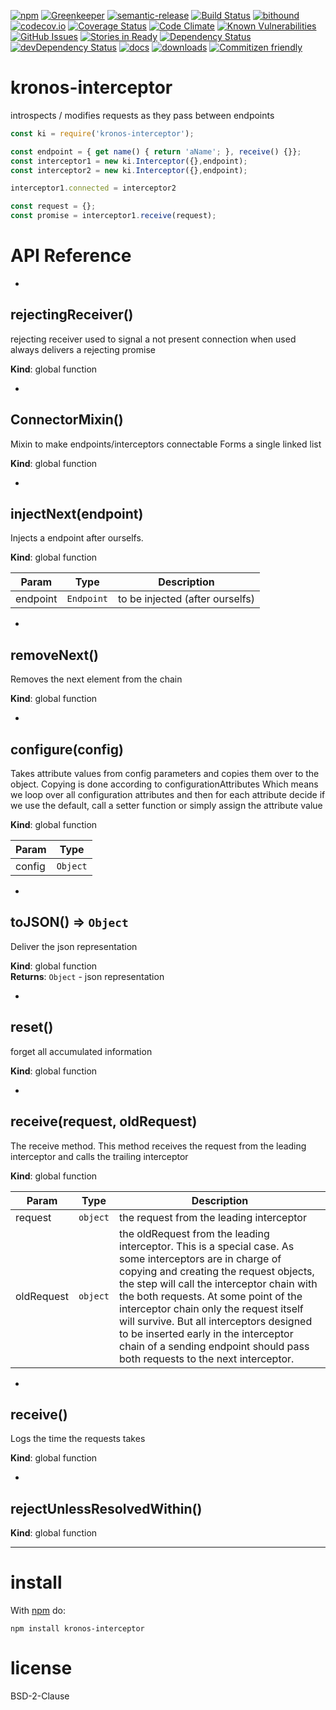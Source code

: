 [![npm](https://img.shields.io/npm/v/kronos-interceptor.svg)](https://www.npmjs.com/package/kronos-interceptor)
[![Greenkeeper](https://badges.greenkeeper.io/Kronos-Integration/kronos-interceptor.svg)](https://greenkeeper.io/)
[![semantic-release](https://img.shields.io/badge/%20%20%F0%9F%93%A6%F0%9F%9A%80-semantic--release-e10079.svg)](https://github.com/Kronos-Integration/kronos-interceptor)
[![Build Status](https://secure.travis-ci.org/Kronos-Integration/kronos-interceptor.png)](http://travis-ci.org/Kronos-Integration/kronos-interceptor)
[![bithound](https://www.bithound.io/github/Kronos-Integration/kronos-interceptor/badges/score.svg)](https://www.bithound.io/github/Kronos-Integration/kronos-interceptor)
[![codecov.io](http://codecov.io/github/Kronos-Integration/kronos-interceptor/coverage.svg?branch=master)](http://codecov.io/github/Kronos-Integration/kronos-interceptor?branch=master)
[![Coverage Status](https://coveralls.io/repos/Kronos-Integration/kronos-interceptor/badge.svg)](https://coveralls.io/r/Kronos-Integration/kronos-interceptor)
[![Code Climate](https://codeclimate.com/github/Kronos-Integration/kronos-interceptor/badges/gpa.svg)](https://codeclimate.com/github/Kronos-Integration/kronos-interceptor)
[![Known Vulnerabilities](https://snyk.io/test/github/Kronos-Integration/kronos-interceptor/badge.svg)](https://snyk.io/test/github/Kronos-Integration/kronos-interceptor)
[![GitHub Issues](https://img.shields.io/github/issues/Kronos-Integration/kronos-interceptor.svg?style=flat-square)](https://github.com/Kronos-Integration/kronos-interceptor/issues)
[![Stories in Ready](https://badge.waffle.io/Kronos-Integration/kronos-interceptor.svg?label=ready&title=Ready)](http://waffle.io/Kronos-Integration/kronos-interceptor)
[![Dependency Status](https://david-dm.org/Kronos-Integration/kronos-interceptor.svg)](https://david-dm.org/Kronos-Integration/kronos-interceptor)
[![devDependency Status](https://david-dm.org/Kronos-Integration/kronos-interceptor/dev-status.svg)](https://david-dm.org/Kronos-Integration/kronos-interceptor#info=devDependencies)
[![docs](http://inch-ci.org/github/Kronos-Integration/kronos-interceptor.svg?branch=master)](http://inch-ci.org/github/Kronos-Integration/kronos-interceptor)
[![downloads](http://img.shields.io/npm/dm/kronos-interceptor.svg?style=flat-square)](https://npmjs.org/package/kronos-interceptor)
[![Commitizen friendly](https://img.shields.io/badge/commitizen-friendly-brightgreen.svg)](http://commitizen.github.io/cz-cli/)

kronos-interceptor
=====
introspects / modifies requests as they pass between endpoints

<!-- skip-example -->
```javascript
const ki = require('kronos-interceptor');

const endpoint = { get name() { return 'aName'; }, receive() {}};
const interceptor1 = new ki.Interceptor({},endpoint);
const interceptor2 = new ki.Interceptor({},endpoint);

interceptor1.connected = interceptor2

const request = {};
const promise = interceptor1.receive(request);
```

# API Reference

* <a name="rejectingReceiver"></a>

## rejectingReceiver()
rejecting receiver used to signal a not present connection
when used always delivers a rejecting promise

**Kind**: global function  

* <a name="ConnectorMixin"></a>

## ConnectorMixin()
Mixin to make endpoints/interceptors connectable
Forms a single linked list

**Kind**: global function  

* <a name="injectNext"></a>

## injectNext(endpoint)
Injects a endpoint after ourselfs.

**Kind**: global function  

| Param | Type | Description |
| --- | --- | --- |
| endpoint | <code>Endpoint</code> | to be injected (after ourselfs) |


* <a name="removeNext"></a>

## removeNext()
Removes the next element from the chain

**Kind**: global function  

* <a name="configure"></a>

## configure(config)
Takes attribute values from config parameters
and copies them over to the object.
Copying is done according to configurationAttributes
Which means we loop over all configuration attributes
and then for each attribute decide if we use the default, call a setter function
or simply assign the attribute value

**Kind**: global function  

| Param | Type |
| --- | --- |
| config | <code>Object</code> | 


* <a name="toJSON"></a>

## toJSON() ⇒ <code>Object</code>
Deliver the json representation

**Kind**: global function  
**Returns**: <code>Object</code> - json representation  

* <a name="reset"></a>

## reset()
forget all accumulated information

**Kind**: global function  

* <a name="receive"></a>

## receive(request, oldRequest)
The receive method. This method receives the request from the leading interceptor and calls the
trailing interceptor

**Kind**: global function  

| Param | Type | Description |
| --- | --- | --- |
| request | <code>object</code> | the request from the leading interceptor |
| oldRequest | <code>object</code> | the oldRequest from the leading interceptor.        This is a special case. As some interceptors are in charge of copying and creating the        request objects, the step will call the interceptor chain with the both requests.        At some point of the interceptor chain only the request itself will survive.        But all interceptors designed to be inserted early in the interceptor chain of a sending        endpoint should pass both requests to the next interceptor. |


* <a name="receive"></a>

## receive()
Logs the time the requests takes

**Kind**: global function  

* <a name="rejectUnlessResolvedWithin"></a>

## rejectUnlessResolvedWithin()
**Kind**: global function  

* * *

install
=======

With [npm](http://npmjs.org) do:

```shell
npm install kronos-interceptor
```

license
=======

BSD-2-Clause
